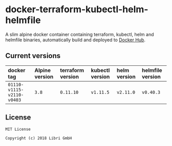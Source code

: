 # docker-terraform-kubectl-helm-helmfile

A slim alpine docker container containing terraform, kubectl, helm and helmfile binaries, automatically build and deployed to [Docker Hub](https://hub.docker.com/r/libri/terraform-kubectl-helm-helmfile).

## Current versions

| **docker tag**            | **Alpine version** | **terraform version** | **kubectl version** | **helm version** | **helmfile version** |
|:--------------------------|:-------------------|:----------------------|:--------------------|:-----------------|:---------------------|
| `01110-v1115-v2110-v0403` | `3.8`              | `0.11.10`             | `v1.11.5`           | `v2.11.0`        | `v0.40.3`            |

## License

    MIT License

    Copyright (c) 2018 Libri GmbH
